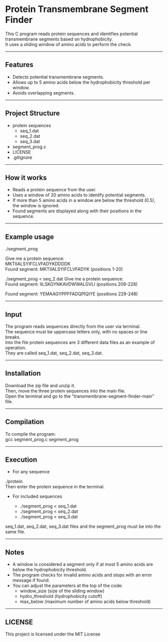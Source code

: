 # Protein Transmembrane Segment Finder

This C program reads protein sequences and identifies potential transmembrane segments based on hydrophobicity.<br>
It uses a sliding window of amino acids to perform the check.

---

## Features

- Detects potential transmembrane segments.
- Allows up to 5 amino acids below the hydrophobicity threshold per window.
- Avoids overlapping segments.

---

## Project Structure

- protein sequences
	- seq_1.dat
	- seq_2.dat
	- seq_3.dat
- segment_prog.c
- LICENSE
- .gitignore

---

## How it works

- Reads a protein sequence from the user.
- Uses a window of 20 amino acids to identify potential segments.
- If more than 5 amino acids in a window are below the threshold (0.5), the window is ignored.
- Found segments are displayed along with their positions in the sequence.

---

## Example usage

./segment_prog</p>
Give me a protein sequence:<br>
MKTIIALSYIFCLVFADYKDDDDK<br>
Found segment: MKTIIALSYIFCLVFADYK (positions 1-20)</p>

./segment_prog < seq_2.dat
Give me a protein sequence:<br>
Found segment: IILSKGYNKAVDWWALGVLI (positions 209-228)</p>
Found segment: YEMAAGYPPFFADQPIQIYE (positions 229-248)</p>

---

## Input

The program reads sequences directly from the user via terminal.<br>
The sequence must be uppercase letters only, with no spaces or line breaks.<br>
Into the file protein sequences are 3 different data files as an example of operation.<br>
They are called seq_1.dat, seq_2.dat, seq_3.dat.

---

## Installation

Download the zip file and unzip it.<br>
Then, move the three protein sequences into the main file.<br>
Open the terminal and go to the "transmembrane-segment-finder-main" file.

---

## Compilation

To compile the program:<br>
gcc segment_prog.c segment_prog

---

## Execution

- For any sequence

./protein<br>
Then enter the protein sequence in the terminal.</p>

- For included sequences

	- ./segment_prog < seq_1.dat<br>
	- ./segment_prog < seq_2.dat<br>
	- ./segment_prog < seq_3.dat</p>

seq_1.dat, seq_2.dat, seq_3.dat files and the segment_prog must be into the same file.<br>

---

## Notes

- A window is considered a segment only if at most 5 amino acids are below the hydrophobicity threshold.
- The program checks for invalid amino acids and stops with an error message if found.
- You can adjust the parameters at the top of the code:
	- window_size (size of the sliding window)
	- hydro_threshold (hydrophobicity cutoff)
	- max_below (maximum number of amino acids below threshold)

---

## LICENSE

This project is licensed under the ΜΙΤ License
